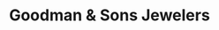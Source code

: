 ---
title: "Goodman & Sons Jewelers"
url: /williamsburg/goodman-und-sons-jewelers/
shop: Schmuck
---
